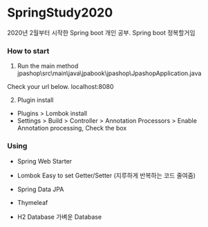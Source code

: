 # SpringStudy2020
2020년 2월부터 시작한 Spring boot 개인 공부. Spring boot 정복할거임

### How to start
1. Run the main method
jpashop\src\main\java\jpabook\jpashop\JpashopApplication.java

Check your url below.
localhost:8080


2. Plugin install
 - Plugins > Lombok install
 - Settings > Build > Controller > Annotation Processors > Enable Annotation processing,  Check the box



### Using
- Spring Web Starter
- Lombok
Easy to set Getter/Setter
(지루하게 반복하는 코드 줄여줌)

- Spring Data JPA
- Thymeleaf
- H2 Database
가벼운 Database
 
